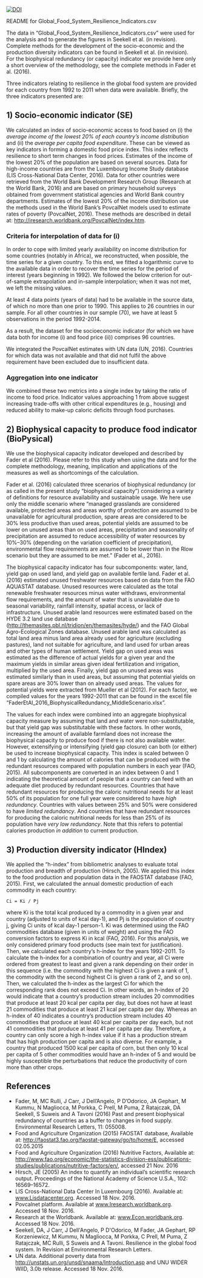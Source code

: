 [![DOI](https://zenodo.org/badge/doi/10.5281/zenodo.59933.svg)](http://dx.doi.org/10.5281/zenodo.59933)

README for Global_Food_System_Resilience_Indicators.csv

The data in “Global_Food_System_Resilience_Indicators.csv” were used for the analysis and to generate the figures in Seekell et al. (in revision). Complete methods for the development of the socio-economic and the production diversity indicators can be found in Seekell et al. (in revision). For the biophysical redundancy (or capacity) indicator we provide here only a short overview of the methodology, see the complete methods in Fader et al. (2016).

Three indicators relating to resilience in the global food system are provided for each country from 1992 to 2011 when data were available. Briefly, the three indicators presented are:


## 1) Socio-economic indicator (SE)

We calculated an index of socio-economic access to food based on (i) the *average income of the lowest 20% of each country’s income distribution* and (ii) the *average per capita food expenditure*. These can be viewed as key indicators in forming a domestic food price index. This index reflects resilience to short term changes in food prices. Estimates of the income of the lowest 20% of the population are based on several sources. Data for high-income countries are from the Luxembourg Income Study database (LIS Cross-National Data Center, 2016). Data for other countries were retrieved from the World Bank Development Research Group (Research at the World Bank, 2016) and are based on primary household surveys obtained from government statistical agencies and World Bank country departments. Estimates of the lowest 20% of the income distribution use the methods used in the World Bank’s PovcalNet models used to estimate rates of poverty (PovcalNet, 2016). These methods are described in detail at: http://iresearch.worldbank.org/PovcalNet/index.htm. 

### Criteria for interpolation of data for (i)

In order to cope with limited yearly availability on income distribution for some countries (notably in Africa), we reconstructed, when possible, the time series for a given country. To this end, we fitted a logarithmic curve to the available data in order to recover the time series for the period of interest (years beginning in 1992). We followed the below criterion for out-of-sample extrapolation and in-sample interpolation; when it was not met, we left the missing values.

At least 4 data points (years of data) had to be available in the source data, of which no more than one prior to 1990. This applies to 26 countries in our sample. 
For all other countries in our sample (70), we have at least 5 observations in the period 1992-2014.

As a result, the dataset for the socioeconomic indicator (for which we have data both for income (i) and food price (ii)) comprises 96 countries. 

We integrated the PovcalNet estimates with UN data (UN, 2016). Countries for which data was not available and that did not fulfil the above requirement have been excluded due to insufficient data.

### Aggregation into one indicator

We combined these two metrics into a single index by taking the ratio of income to food price. Indicator values approaching 1 from above suggest increasing trade-offs with other critical expenditures (e.g., housing) and reduced ability to make-up caloric deficits through food purchases. 

## 2) Biophysical capacity to produce food indicator (BioPysical)

We use the biophysical capacity indicator developed and described by Fader et al (2016). Please refer to this study when using the data and for the complete methodology, meaning, implication and applications of the measures as well as shortcomings of the calculation.

Fader et al. (2016) calculated three scenarios of biophysical redundancy (or as called in the present study “biophysical capacity”) considering a variety of definitions for resource availability and sustainable usage. We here use only the middle scenario where “managed grasslands are considered available, protected areas and areas worthy of protection are assumed to be unavailable for agricultural production, spare areas are considered to be 30% less productive than used areas, potential yields are assumed to be lower on unused areas than on used areas, precipitation and seasonality of precipitation are assumed to reduce accessibility of water resources by 10%–30% (depending on the variation coefficient of precipitation), environmental flow requirements are assumed to be lower than in the Rlow scenario but they are assumed to be met.” (Fader et al., 2016).  

The biophysical capacity indicator has four subcomponents: water, land, yield gap on used land, and yield gap on available fertile land. Fader et al. (2016) estimated unused freshwater resources based on data from the FAO AQUASTAT database. Unused resources were calculated as the total renewable freshwater resources minus water withdraws, environmental flow requirements, and the amount of water that is unavailable due to seasonal variability, rainfall intensity, spatial access, or lack of infrastructure. Unused arable land resources were estimated based on the HYDE 3.2 land use database (http://themasites.pbl.nl/tridion/en/themasites/hyde/) and the FAO Global Agro-Ecological Zones database. Unused arable land was calculated as total land area minus land area already used for agriculture (excluding pastures), land not suitable for agriculture, and land used for urban areas and other types of human settlement. Yield gap on used areas was estimated as the difference of actual yields for a given year and the maximum yields in similar areas given ideal fertilization and irrigation, multiplied by the used area. Finally, yield gap on unused areas was estimated similarly than in used areas, but assuming that potential yields on spare areas are 30% lower than on already used areas. The values for potential yields were extracted from Mueller et al (2012). For each factor, we compiled values for the years 1992-2011 that can be found in the excel file “FaderEtAl_2016_BiophysicalRedundancy_MiddleScenario.xlsx”. 

The values for each index were combined into an aggregate biophysical capacity measure by assuming that land and water were non-substitutable, but that yield gap was substitutable with these factors. In other words, increasing the amount of available farmland does not increase the biophysical capacity to produce food if there is not also available water. However, extensifying or intensifying (yield gap closure) can both (or either) be used to increase biophysical capacity. This index is scaled between 0 and 1 by calculating the amount of calories that can be produced with the redundant resources compared with population numbers in each year (FAO, 2015). All subcomponents are converted in an index between 0 and 1 indicating the theoretical amount of people that a country can feed with an adequate diet produced by redundant resources. Countries that have redundant resources for producing the caloric nutritional needs for at least 50% of its population for one full year were considered to have *high redundancy*. Countries with values between 25% and 50% were considered to have *limited redundancy*. And countries that have redundant resources for producing the caloric nutritional needs for less than 25% of its population have *very low redundancy*. Note that this refers to potential calories production *in addition* to current production.

## 3) Production diversity indicator (HIndex)

We applied the “h-index” from bibliometric analyses to evaluate total production and breadth of production (Hirsch, 2005). We applied this index to the food production and population data in the FAOSTAT database (FAO, 2015). First, we calculated the annual domestic production of each commodity in each country:

`Ci = Ki / Pj`

where Ki is the total kcal produced by a commodity in a given year and country (adjusted to units of kcal day-1), and Pj is the population of country j, giving Ci units of kcal day-1 person-1. Ki was determined using the FAO commodities database (given in units of weight) and using the FAO conversion factors to express Ki in kcal (FAO, 2016). For this analysis, we only considered primary food products (see main text for justification). Then, we calculated each country’s h-index for the years 1992-2011. 
To calculate the h-index for a combination of country and year, all Ci were ordered from greatest to least and given a rank depending on their order in this sequence (i.e. the commodity with the highest Ci is given a rank of 1, the commodity with the second highest Ci is given a rank of 2, and so on). Then, we calculated the h-index as the largest Ci for which the corresponding rank does not exceed Ci. In other words, an h-index of 20 would indicate that a country’s production stream includes 20 commodities that produce at least 20 kcal per capita per day, but does not have at least 21 commodities that produce at least 21 kcal per capita per day. Whereas an h-index of 40 indicates a country’s production stream includes 40 commodities that produce at least 40 kcal per capita per day each, but not 41 commodities that produce at least 41 per capita per day. Therefore, a country can only score a high h-index value if it has a production stream that has high production per capita and is also diverse. For example, a country that produced 1500 kcal per capita of corn, but then only 10 kcal per capita of 5 other commodities would have an h-index of 5 and would be highly susceptible the perturbations that reduce the productivity of corn more than other crops. 

## References

* Fader, M, MC Rulli, J Carr, J Dell’Angelo, P D’Odorico, JA Gephart, M Kummu, N Magliocca, M Porkka, C Prell, M Puma, Z Ratajczak, DA Seekell, S Suweis and A Tavoni (2016) Past and present biophysical redundancy of countries as a buffer to changes in food supply. Environmental Research Letters, 11: 055008.
* Food and Agriculture Organization (2015) FAOSTAT database, Available at: http://faostat3.fao.org/faostat-gateway/go/to/home/E, accessed 02.05.2015
* Food and Agriculture Organization (2016) Nutritive Factors, Available at: http://www.fao.org/economic/the-statistics-division-ess/publications-studies/publications/nutritive-factors/en/, accessed 21 Nov. 2016
* Hirsch, JE (2005) An index to quantify an individual’s scientific research output. Proceedings of the National Academy of Science U.S.A., 102: 16569–16572.
* LIS Cross-National Data Center In Luxembourg (2016). Available at: www.Lisdatacenter.org. Accessed 18 Nov. 2016.
* Povcalnet platform. Available at www.Iresearch.worldbank.org. Accessed 18 Nov. 2016.
* Research at the Worldbank. Available at: www.Econ.worldbank.org. Accessed 18 Nov. 2016.
* Seekell, DA, J Carr, J Dell'Angelo, P D'Odorico, M Fader, JA Gephart, RP Korzeniewicz, M Kummu, N Magliocca, M Porkka, C Prell, M Puma, Z Ratajczak, MC Rulli, S Suweis and A Tavoni. Resilience in the global food system. In Revision at Environmental Research Letters.
* UN data. Additional poverty data from http://unstats.un.org/unsd/snaama/Introduction.asp and UNU WIDER WIID, 3.0b release. Accessed 18 Nov. 2016.




